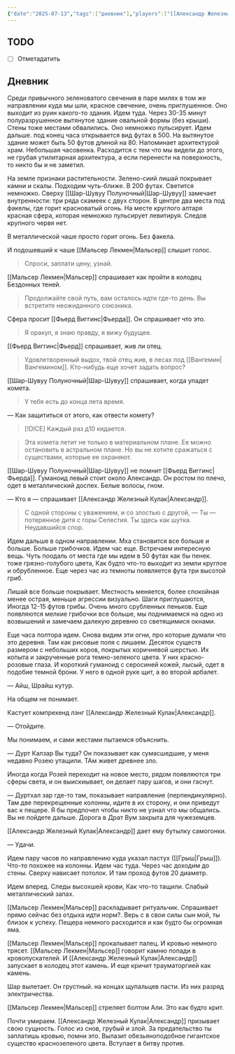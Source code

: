 ```yaml
---
{"date":"2025-07-13","tags":["дневник"],"players":["[[Александр Железный Кулак]]","[[Мальсер Лекмен]]","[[Фьерд Виггинс]]","[[Шар-Шувуу Полуночный]]"],"campaign":"Школа приключенцев Безелота. Переплетенные судьбы","world-date":"45 день весны 776","world-time-start":"9:45","dg-publish":true,"previous-session":"[[6 июля 2025]]","next-session":null,"permalink":"/13-iyulya-2025/","dgPassFrontmatter":true}
---
```



## TODO
- [ ] Отметадатить

## Дневник
Среди привычного зеленоватого свечения в паре милях в том же направлении куда мы шли, красное свечение, очень приглушенное. Оно выходит из руин какого-то здания. Идем туда. Через 30-35 минут  полуразрушенное вытянутое здание овальной формы (без крыши). Стены тоже местами обвалились. Оно немножко пульсирует. Идем дальше. под конец часа открывается вид футах в 500. На вытянутое здание может быть 50 футов длиной на 80. Напоминает архитектурой храм. Небольшая часовенка. Расходится с тем что мы видели до этого, не грубая утилитарная архитектура, а если перенести на поверхность, то никто бы и не заметил.

На земле признаки растительности. Зелено-сиий лишай покрывает камни и скалы. Подходим чуть-ближе. В 200 футах. Светится немножко. Сверху [[Шар-Шувуу Полуночный\|Шар-Шувуу]] замечает внутренности: три ряда скамеек с двух сторон. В центре два места под факелы, где горит красноватый огонь. На месте круглого алтаря красная сфера, которая немножко пульсирует левитируя. Следов крупного червя нет. 

В металлической чаше просто горит огонь. Без факела. 

И подошевший к чаше [[Мальсер Лекмен\|Мальсер]] слышит голос. 
>Спроси, заплати цену, узнай.

[[Мальсер Лекмен\|Мальсер]] спрашивает как пройти в колодец Бездонных теней. 

> Продолжайте свой путь, вам осталось идти где-то день. Вы встретите неожиданного союзника. 

Сфера просит [[Фьерд Виггинс\|Фьерда]]. Он спрашивает что это.

> Я оракул, я знаю правду, я вижу будущее. 

[[Фьерд Виггинс\|Фьерд]] спрашивает, жив ли отец. 

> Удовлетворенный выдох, твой отец жив, в лесах под [[Вангемин\|Вангемином]]. Кто-нибудь еще хочет задать вопрос?

[[Шар-Шувуу Полуночный\|Шар-Шувуу]] спрашивает, когда упадет комета. 

> У тебя есть до конца лета время. 

— Как защититься от этого, как отвести комету?

> [!DICE] Каждый раз д10 кидается.

> Эта комета летит не только в материальном плане. Ее можно остановить в астральном плане. Но вы не хотите сражаться с существами, которые ее охраняют.

[[Шар-Шувуу Полуночный\|Шар-Шувуу]] не помнит [[Фьерд Виггинс\|Фьерда]]. Гуманоид левый стоит около Александр. Он ростом по плечо, одет в металлический доспех. Белые волосы, гном. 

— Кто я — спрашивает [[Александр Железный Кулак\|Александр]].
> С одной стороны с уважением, и со злостью с другой, — Ты — потерянное дитя с горы Селестия. Ты здесь как шутка. Неудавшийся спор. 

Идем дальше в одном направлении. Мха становится все больше и больше. Больше грибочков. Идем час еще. Встречаем интересную вещь. Чуть поодаль от места где мы идем в 50 футах как бы пенек. тоже грязно-голубого цвета, Как будто что-то выходит из земли круглое и обрубленное. Еще через час из темноты появляется фута три высотой гриб. 

Лишай все больше покрывает. Местность меняется, более спокойная менее острая, меньше агрессии визуально. Шаги приглушаются, Иногда 12-15 футов грибы. Очень много срубленных пеньков. Еще появляются мелкие грибочки все больше, мы поднимаемся на одно из возвышений и замечаем далекую деревню со светящимися окнами. 

Еще часа полтора идем. Снова видим эти огни, про которые думали что это деревня. Там как рисовые поля с лишаем. Десяток существ размером с небольших коров, покрытых коричневой шерстью. Их копыта и закрученные рога темно-зеленого цвета. У них красно-розовые глаза. И короткий гуманоид с серосиней кожей, лысый, одет в подобие темной брони. У него в одной руке щит, а во второй арбалет. 

— Айш, Шрайш кутур. 

На общем не понимает. 

Кастует компрехенд лэнг [[Александр Железный Кулак\|Александр]]. 

— Отойдите. 

Мы понимаем, и сами жестами пытаемся объяснить. 

— Дурт Калзар Вы туда? Он показывает как сумасшедшие, у меня недавно Розею утащили.  ТАм живет древнее зло. 

Иногда когда Розей переходит на новое место, рядом появляются три сферы света, и он выискиывает, он делает пару шагов, и они гаснут.

— Дуртхал зар где-то там, показывает направление (перпендикулярно). Там две перекрещенные колонны, идите  в их сторону, и они приведут вас к пещере. Я бы предпочел чтобы никто не узнал что мы общались. Вы не пойдете дальше. Дорога в Драт Вум закрыта для чужеземцев. 

[[Александр Железный Кулак\|Александр]] дает ему бутылку самогонки. 

— Удачи.

Идем пару часов по направлению куда указал пастух ([[Грыш\|Грыш]]). Что-то похожее на колонны. Идем час туда. Через час доходим до стены. Сверху нависает потолок. И там проход футов 20 диаметр. 

Идем вперед. Следы высохшей крови, Как что-то тащили. Слабый металлический запах. 

[[Мальсер Лекмен\|Мальсер]] раскладывает ритуальчик. Спрашивает прямо сейчас без отдыха идти норм?. Верь с в свои силы сын мой, ты близок к успеху. Пещера немного расходится и как будто бы огромная яма. 

[[Мальсер Лекмен\|Мальсер]] прокалывает палец. И кровью немного трясет. [[Мальсер Лекмен\|Мальсер]] говорит камню попади в кровопускателей. И [[Александр Железный Кулак\|Александр]] запускает в колодец этот камень. И еще кричит трауматоргией как камень.

Шар вылетает. Он грустный. на концах щупальцев пасти. Из них разряд электричества.

[[Мальсер Лекмен\|Мальсер]] стреляет болтом Али. Это как будто крит.

Почти умираем. [[Александр Железный Кулак\|Александр]] призывает свою сущность. Голос из снов, грубый и злой. За предательство ты заплатишь кровью, помни это. Вылазит обезьяноподобное гигантское существо краснозеленого цвета.  Вступает в битву против.